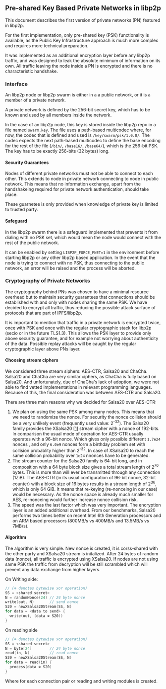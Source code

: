 ## Pre-shared Key Based Private Networks in libp2p

This document describes the first version of private networks (PN) featured in libp2p.

For the first implementation, only pre-shared key (PSK) functionality is available, as the Public Key Infrastructure approach is much more complex and requires more technical preparation.

It was implemented as an additional encryption layer before any libp2p traffic, and was designed to leak the absolute minimum of information on its own. All traffic leaving the node inside a PN is encrypted and there is no characteristic handshake.

### Interface

An libp2p node or libp2p swarm is either in a a public network, or it is a member of a private network.

A private network is defined by the 256-bit secret key, which has to be known and used by all members inside the network.

In the case of an libp2p node, this key is stored inside the libp2p repo in a file named `swarm.key`. The file uses a path-based multicodec where, for now, the codec that is defined and used is `/key/swarm/psk/1.0.0/`. The codec expects the next path-based multicodec to define the base encoding for the rest of the file (`/bin/`, `/base16/`, `/base64/`), which is the 256-bit PSK. The key has to be exactly 256-bits (32 bytes) long.

#### Security Guarantees

Nodes of different private networks must not be able to connect to each other. This extends to node in private network connecting to node in public network. This means that no information exchange, apart from the handshakeing required for private network authentication, should take place.

These guarnetee is only provided when knowledge of private key is limited to trusted party. 

#### Safeguard

In the libp2p swarm there is a safeguard implemented that prevents it from dialing with no PSK set, which would mean the node would connect with the rest of the public network.

It can be enabled by setting `LIBP2P_FORCE_PNET=1` in the environment before starting libp2p or any other libp2p based application. In the event that the node is trying to connect with no PSK, thus connecting to the public network, an error will be raised and the process will be aborted.

### Cryptography of Private Networks

The cryptography behind PNs was chosen to have a minimal resource overhead but to maintain security guarantees that connections should be established with and only with nodes sharing the same PSK. We have decided to encrypt all traffic, thus reducing the possible attack surface of protocols that are part of IPFS/libp2p.

It is important to mention that traffic in a private network is encrypted twice, once with PSK and once with the regular cryptographic stack for libp2p (secio or in the future TLS1.3). This allows the PSK layer to provide only above security guarantee, and for example not worrying about authenticity of the data. Possible replay attacks will be caught by the regular cryptographic layer above PNs layer.

#### Choosing stream ciphers

We considered three stream siphers: AES-CTR, Salsa20 and ChaCha. Salsa20 and ChaCha are very similar ciphers, as ChaCha is fully based on Salsa20. And unfortunately, due of ChaCha's lack of adoption, we were not able to find vetted implementations in relevant programming languages. Because of this, the final consideration was between AES-CTR and Salsa20.

There are three main reasons why we decided for Salsa20 over AES-CTR:

1. We plan on using the same PSK among many nodes. This means that we need to randomize the nonce. For security the nonce collision should be a very unlikely event (frequently used value: 2<sup>-32</sup>). The Salsa20 family provides the XSalsa20 [[1][Xsalsa20]] stream cipher with a nonce of 192-bits. In comparison the usual mode of operation for AES-CTR usually operates with a 96-bit nonce. Which gives only possible different `1.7e24` nonces , and only `6.0e9` nonces form a birthday problem set with collision probablity higher than 2<sup>-32</sup>. In case of XSalsa20 to reach the same collision probability over `1e24` nnonces have to be generated.
2.  The stream counter for the Salsa20 family is 64-bit long, and in composition with a 64 byte block size gives a total stream length of 2<sup>70</sup> bytes. This is more than will ever be transmitted through any connection (1ZiB). The AES-CTR (in its usual configuration of 96-bit nonce, 32-bit counter) with a block size of 16 bytes results in a stream length of 2<sup>36</sup>, which is only 64 GiB. It means that re-keying (re-nonceing in our case) would be necessary. As the nonce space is already much smaller for AES, re-nonceing would further increase nonce collision risk.
3. The speed was the last factor which was very important. The encryption layer is an added additional overhead. From our benchmarks, Salsa20 performs two times better on recent Intel 6th Generation processors and on ARM based processors (800MB/s vs 400MB/s and 13.5MB/s vs 7MB/s).

#### Algorithm

The algorithm is very simple. New nonce is created, it is corss-shared with the other party and XSalsa20 stream is initalized. After 24 bytes of random data (nonce), all traffic is encrypted using XSalsa20. If nodes are not using same PSK the traffic from decryption will be still scrambled which will prevent any data exchange from higher layers.

On Writing side:
```c
// (⊕ denotes bytewise xor operation)
SS = <shared secret>
N = randomNonce(24) // 24 byte nonce
write(out, N)       // send nonce
S20 = newXSalsa20Stream(SS, N)
for data = <data to send> {
  write(out, (data ⊕ S20))
}
```

On reading side
```c
// (⊕ denotes bytewise xor operation)
SS = <shared secret>
N = byte[24]        // 24 byte nonce
read(in, N)         // read nonce
S20 = newXSalsa20Stream(SS, N)
for data = read(in) {
  process(data ⊕ S20)
}
```

Where for each connection pair or reading and writing modules is created.

[Xsalsa20]: https://cr.yp.to/snuffle/xsalsa-20081128.pdf
